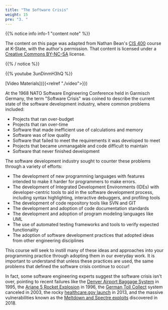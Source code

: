 ```yaml
---
title: "The Software Crisis"
weight: 15
pre: "3. "
---
```


{{% notice info info-1 "content note" %}}

The content on this page was adapted from Nathan Bean's [CIS 400](https://textbooks.cs.ksu.edu/cis400/1-object-orientation/00-introduction/02-the-growth-of-computing/) course at K-State, with the author's permission. That content is licensed under a [Creative Commons BY-NC-SA](https://creativecommons.org/licenses/by-nc-sa/4.0/) license.

{{% / notice %}}

{{% youtube 3unDinmH3hQ %}}

[Video Materials]({{<relref "./video">}})

At the 1968 NATO Software Engineering Conference held in Garmisch Germany, the term "Software Crisis" was coined to describe the current state of the software development industry, where common problems included:

* Projects that ran over-budget
* Projects that ran over-time 
* Software that made inefficient use of calculations and memory
* Software was of low quality
* Software that failed to meet the requirements it was developed to meet
* Projects that became unmanagable and code difficult to maintain
* Software that never finished development

The software development industry sought to counter these problems through a variety of efforts:

* The development of new programming languages with features intended to make it harder for programmers to make errors.
* The development of Integrated Development Environments (IDEs) with developer-centric tools to aid in the software development process, including syntax highlighting, interactive debuggers, and profiling tools
* The development of code repository tools like SVN and GIT
* The development and adoption of code documentation standards
* The development and adoption of program modeling languages like UML
* The use of automated testing frameworks and tools to verify expected functionality
* The adoption of software development practices that adopted ideas from other engineering disciplines

This course will seek to instill many of these ideas and approaches into your programming practice through adopting them in our everyday work.  It is important to understand that unless these practices are used, the same problems that defined the software crisis continue to occur!  

In fact, some software engineering experts suggest the software crisis isn't over, pointing to recent failures like the [Denver Airport Baggage System](http://calleam.com/WTPF/?page_id=2086) in 1995, the [Ariane 5 Rocket Explosion](http://www-users.math.umn.edu/~arnold//disasters/ariane.html) in 1996, the [German Toll Collect](https://www.dw.com/en/german-government-cancels-toll-contract/a-1116772-0) system canceled in 2003, the rocky [healthcare.gov launch](https://en.wikipedia.org/wiki/HealthCare.gov#Issues_during_launch) in 2013, and the massive vulnerabilities known as the [Meltdown and Spectre exploits](https://meltdownattack.com/) discovered in 2018.
